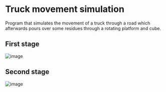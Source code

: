 # Truck movement simulation
Program that simulates the movement of a truck through a road which afterwards pours over some residues through a rotating platform and cube.


## First stage
![image](https://github.com/Braisrg5/TruckMovement/assets/46173493/ade19f5f-6392-4ee7-9339-d47bad903d0c)

## Second stage
![image](https://github.com/Braisrg5/TruckMovement/assets/46173493/6091abbb-f5b9-4e6e-af50-30aa3bf7d6a1)
